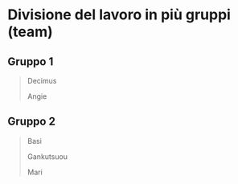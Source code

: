 # Divisione del lavoro in più gruppi (team)

## Gruppo 1
> Decimus
>
> Angie

## Gruppo 2
> Basi
>
> Gankutsuou
>
> Mari
